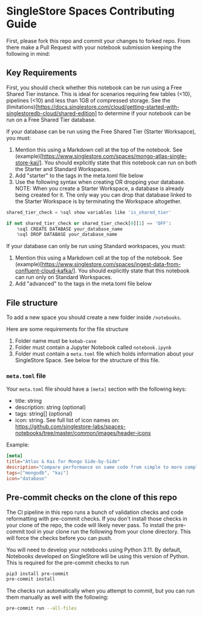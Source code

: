# SingleStore Spaces Contributing Guide

First, please fork this repo and commit your changes to forked repo. From there make a Pull Request with your notebook submission keeping the following in mind:


## Key Requirements

First, you should check whether this notebook can be run using a Free Shared Tier instance. This is ideal for scenarios requiring few tables (<10), pipelines (<10) and less than 1GB of compressed storage. See the (limitations)[https://docs.singlestore.com/cloud/getting-started-with-singlestoredb-cloud/shared-edition] to determine if your notebook can be run on a Free Shared Tier database. 

If your database can be run using the Free Shared Tier (Starter Worksapce), you must:
1. Mention this using a Markdown cell at the top of the notebook. See (example)[https://www.singlestore.com/spaces/mongo-atlas-single-store-kai/]. You should explicitly state that this notebook can run on both the Starter and Standard Workspaces. 
2. Add "starter" to the tags in the meta.toml file below
3. Use the following syntax when creating OR dropping your database. NOTE: When you create a Starter Workspace, a database is already being created for it. The only way you can drop that database linked to the Starter Workspace is by terminating the Workspace altogether. 

```python
shared_tier_check = %sql show variables like 'is_shared_tier'

if not shared_tier_check or shared_tier_check[0][1] == 'OFF':
    %sql CREATE DATABASE your_database_name
    %sql DROP DATABASE your_database_name
```

If your database can only be run using Standard workspaces, you must:
1. Mention this using a Markdown cell at the top of the notebook. See (example)[https://www.singlestore.com/spaces/ingest-data-from-confluent-cloud-kafka/]. You should explicitly state that this notebook can run only on Standard Workspaces. 
2. Add "advanced" to the tags in the meta.toml file below



## File structure

To add a new space you should create a new folder inside `/notebooks`.

Here are some requirements for the file structure

1. Folder name must be `kebab-case`
2. Folder must contain a Jupyter Notebook called `notebook.ipynb`
3. Folder must contain a `meta.toml` file which holds information about your SingleStore Space. See below for the structure of this file.

### `meta.toml` file

Your `meta.toml` file should have a `[meta]` section with the following keys:

- title: string
- description: string (optional)
- tags: string[] (optional)
- icon: string. See full list of icon names on: https://github.com/singlestore-labs/spaces-notebooks/tree/master/common/images/header-icons

Example:

```toml
[meta]
title="Atlas & Kai for Mongo Side-by-Side"
description="Compare performance on same code from simple to more complex queries"
tags=["mongodb", "kai"]
icon="database"
```


## Pre-commit checks on the clone of this repo

The CI pipeline in this repo runs a bunch of validation checks and code reformatting with pre-commit checks. If you don't install those checks in your clone of the repo, the code will likely never pass. To install the pre-commit tool in your clone run the following from your clone directory. This will force the checks before you can push.

You will need to develop your notebooks using Python 3.11. By default, Notebooks developed on SingleStore will be using this version of Python. This is required for the pre-commit checks to run

```bash
pip3 install pre-commit
pre-commit install
```

The checks run automatically when you attempt to commit, but you can run them manually as well with the following:
```bash
pre-commit run --all-files
```
